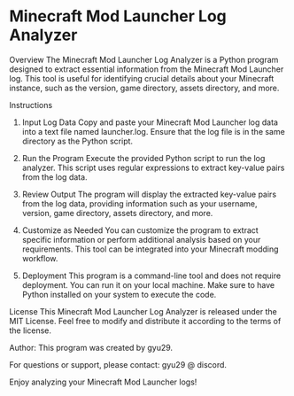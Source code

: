 # Minecraft Mod Launcher Log Analyzer
Overview
The Minecraft Mod Launcher Log Analyzer is a Python program designed to extract essential information from the Minecraft Mod Launcher log. This tool is useful for identifying crucial details about your Minecraft instance, such as the version, game directory, assets directory, and more.

Instructions
1. Input Log Data
Copy and paste your Minecraft Mod Launcher log data into a text file named launcher.log. Ensure that the log file is in the same directory as the Python script.

2. Run the Program
Execute the provided Python script to run the log analyzer. This script uses regular expressions to extract key-value pairs from the log data.

3. Review Output
The program will display the extracted key-value pairs from the log data, providing information such as your username, version, game directory, assets directory, and more.

4. Customize as Needed
You can customize the program to extract specific information or perform additional analysis based on your requirements. This tool can be integrated into your Minecraft modding workflow.

5. Deployment
This program is a command-line tool and does not require deployment. You can run it on your local machine. Make sure to have Python installed on your system to execute the code.

License
This Minecraft Mod Launcher Log Analyzer is released under the MIT License. Feel free to modify and distribute it according to the terms of the license.

Author:
This program was created by gyu29.

For questions or support, please contact: gyu29 @ discord.

Enjoy analyzing your Minecraft Mod Launcher logs!
